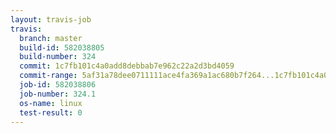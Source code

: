 ```yaml
---
layout: travis-job
travis:
  branch: master
  build-id: 582038805
  build-number: 324
  commit: 1c7fb101c4a0add8debbab7e962c22a2d3bd4059
  commit-range: 5af31a78dee0711111ace4fa369a1ac680b7f264...1c7fb101c4a0add8debbab7e962c22a2d3bd4059
  job-id: 582038806
  job-number: 324.1
  os-name: linux
  test-result: 0
---
```

